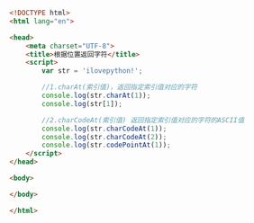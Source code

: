 
<BlogInfo title="38.根据位置返回字符" author="白日梦想猿" pv=0 read_times=0 pre_cost_time=0分23秒 category="js学习" tag_list="['js学习']" create_time="2020.08.06 13:57:32" update_time="2020.08.06 14:00:56" />

```html
<!DOCTYPE html>
<html lang="en">

<head>
    <meta charset="UTF-8">
    <title>根据位置返回字符</title>
    <script>
        var str = 'ilovepython!';

        //1.charAt(索引值)，返回指定索引值对应的字符
        console.log(str.charAt(1));
        console.log(str[1]);

        //2.charCodeAt(索引值) 返回指定索引值对应的字符的ASCII值
        console.log(str.charCodeAt(1));
        console.log(str.charCodeAt(2));
        console.log(str.codePointAt(1));
    </script>
</head>

<body>

</body>

</html>
```
